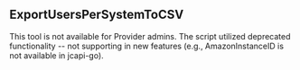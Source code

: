 ## ExportUsersPerSystemToCSV

This tool is not available for Provider admins. The script utilized deprecated functionality -- not supporting
in new features (e.g., AmazonInstanceID is not available in jcapi-go).

